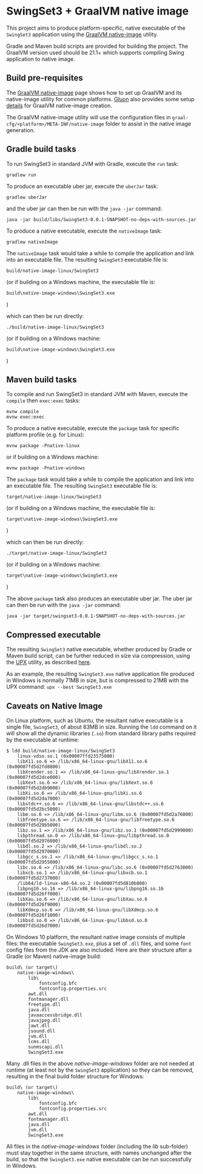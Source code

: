 # SwingSet3 + GraalVM native image

This project aims to produce platform-specific, native executable of the `SwingSet3` application
using the [GraalVM native-image](https://www.graalvm.org/reference-manual/native-image) utility.

Gradle and Maven build scripts are provided for building the project. The GraalVM version used
should be 21.1+ which supports compiling Swing application to native image.

## Build pre-requisites

The [GraalVM native-image](https://www.graalvm.org/reference-manual/native-image) page
shows how to set up GraalVM and its native-image utility for common platforms.
[Gluon](https://gluonhq.com/) also provides some setup [details](https://docs.gluonhq.com/#_platforms)
for GraalVM native-image creation.

The GraalVM native-image utility will use the configuration files in
`graal-cfg/<platform>/META-INF/native-image` folder to assist in the native image generation.

## Gradle build tasks

To run SwingSet3 in standard JVM with Gradle, execute the `run` task:

	gradlew run

To produce an executable uber jar, execute the `uberJar` task:

	gradlew uberJar

and the uber jar can then be run with the `java -jar` command:

	java -jar build/libs/SwingSet3-0.0.1-SNAPSHOT-no-deps-with-sources.jar

To produce a native executable, execute the `nativeImage` task:

	gradlew nativeImage

The `nativeImage` task would take a while to compile the application and link into an executable file.
The resulting `SwingSet3` executable file is:

	build/native-image-linux/SwingSet3

(or if building on a Windows machine, the executable file is:

	build\native-image-windows\SwingSet3.exe

)

which can then be run directly:

	./build/native-image-linux/SwingSet3

(or if building on a Windows machine:

	build\native-image-windows\SwingSet3.exe

)

## Maven build tasks

To compile and run SwingSet3 in standard JVM with Maven, execute the
`compile` then `exec:exec` tasks:

	mvnw compile
	mvnw exec:exec

To produce a native executable, execute the `package` task for specific platform
profile (e.g. for Linux):

	mvnw package -Pnative-linux

or if building on a Windows machine:

	mvnw package -Pnative-windows

The `package` task would take a while to compile the application and link into an executable file.
The resulting `SwingSet3` executable file is:

	target/native-image-linux/SwingSet3

(or if building on a Windows machine, the executable file is:

	target\native-image-windows\SwingSet3.exe

)

which can then be run directly:

	./target/native-image-linux/SwingSet3

(or if building on a Windows machine:

	target\native-image-windows\SwingSet3.exe

)

The above `package` task also produces an executable uber jar.
The uber jar can then be run with the `java -jar` command:

	java -jar target/swingset3-0.0.1-SNAPSHOT-no-deps-with-sources.jar

## Compressed executable

The resulting `SwingSet3` native executable, whether produced by Gradle or Maven build script,
can be further reduced in size via compression, using the [UPX](https://upx.github.io) utility,
as described [here](https://medium.com/graalvm/compressed-graalvm-native-images-4d233766a214).

As an example, the resulting `SwingSet3.exe` native application file produced in Windows is
normally 71MB in size, but is compressed to 21MB with the UPX command: `upx --best SwingSet3.exe`

## Caveats on Native Image

On Linux platform, such as Ubuntu, the resultant native executable is a single file, `SwingSet3`,
of about 83MB in size. Running the `ldd` command on it will show all the dynamic libraries (`.so`)
from standard library paths required by the executable at runtime:

	$ ldd build/native-image-linux/SwingSet3
	    linux-vdso.so.1 (0x00007ffd23575000)
	    libX11.so.6 => /lib/x86_64-linux-gnu/libX11.so.6 (0x00007fd5d2fd8000)
	    libXrender.so.1 => /lib/x86_64-linux-gnu/libXrender.so.1 (0x00007fd5d2dce000)
	    libXext.so.6 => /lib/x86_64-linux-gnu/libXext.so.6 (0x00007fd5d2db9000)
	    libXi.so.6 => /lib/x86_64-linux-gnu/libXi.so.6 (0x00007fd5d2da7000)
	    libstdc++.so.6 => /lib/x86_64-linux-gnu/libstdc++.so.6 (0x00007fd5d2bc5000)
	    libm.so.6 => /lib/x86_64-linux-gnu/libm.so.6 (0x00007fd5d2a76000)
	    libfreetype.so.6 => /lib/x86_64-linux-gnu/libfreetype.so.6 (0x00007fd5d29b5000)
	    libz.so.1 => /lib/x86_64-linux-gnu/libz.so.1 (0x00007fd5d2999000)
	    libpthread.so.0 => /lib/x86_64-linux-gnu/libpthread.so.0 (0x00007fd5d2976000)
	    libdl.so.2 => /lib/x86_64-linux-gnu/libdl.so.2 (0x00007fd5d2970000)
	    libgcc_s.so.1 => /lib/x86_64-linux-gnu/libgcc_s.so.1 (0x00007fd5d2955000)
	    libc.so.6 => /lib/x86_64-linux-gnu/libc.so.6 (0x00007fd5d2763000)
	    libxcb.so.1 => /lib/x86_64-linux-gnu/libxcb.so.1 (0x00007fd5d2737000)
	    /lib64/ld-linux-x86-64.so.2 (0x00007fd5d810b000)
	    libpng16.so.16 => /lib/x86_64-linux-gnu/libpng16.so.16 (0x00007fd5d26ff000)
	    libXau.so.6 => /lib/x86_64-linux-gnu/libXau.so.6 (0x00007fd5d26f9000)
	    libXdmcp.so.6 => /lib/x86_64-linux-gnu/libXdmcp.so.6 (0x00007fd5d26f1000)
	    libbsd.so.0 => /lib/x86_64-linux-gnu/libbsd.so.0 (0x00007fd5d26d7000)

On Windows 10 platform, the resultant native image consists of multiple files: the executable
`SwingSet3.exe`, plus a set of `.dll` files, and some `font` config files from the JDK are also
included. Here are their structure after a Gradle (or Maven) native-image build:

	build\ (or target\)
	    native-image-windows\
	        lib\
	            fontconfig.bfc
	            fontconfig.properties.src
	        awt.dll
	        fontmanager.dll
	        freetype.dll
	        java.dll
	        javaaccessbridge.dll
	        javajpeg.dll
	        jawt.dll
	        jsound.dll
	        jvm.dll
	        lcms.dll
	        sunmscapi.dll
	        SwingSet3.exe

Many .dll files in the above *native-image-windows* folder are not needed at runtime
(at least not by the `SwingSet3` application) so they can be removed, resulting in the
final build folder structure for Windows:

	build\ (or target\)
	    native-image-windows\
	        lib\
	            fontconfig.bfc
	            fontconfig.properties.src
	        awt.dll
	        fontmanager.dll
	        java.dll
	        jvm.dll
	        SwingSet3.exe

All files in the *native-image-windows* folder (including the *lib* sub-folder) must stay together
in the same structure, with names unchanged after the build, so that the `SwingSet3.exe` native
executable can be run successfully in Windows.

